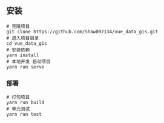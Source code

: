 
 
## 安装

```
# 克隆项目
git clone https://github.com/Shaw007134/vue_data_gis.git
# 进入项目目录
cd vue_data_gis
# 安装依赖
yarn install
# 本地开发 启动项目
yarn run serve
```


### 部署

```
# 打包项目
yarn run build
# 单元测试
yarn run test
```








